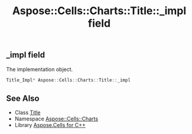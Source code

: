﻿---
title: Aspose::Cells::Charts::Title::_impl field
linktitle: _impl
second_title: Aspose.Cells for C++ API Reference
description: 'Aspose::Cells::Charts::Title::_impl field. The implementation object in C++.'
type: docs
weight: 1700
url: /cpp/aspose.cells.charts/title/_impl/
---
## _impl field


The implementation object.

```cpp
Title_Impl* Aspose::Cells::Charts::Title::_impl
```

## See Also

* Class [Title](../)
* Namespace [Aspose::Cells::Charts](../../)
* Library [Aspose.Cells for C++](../../../)
